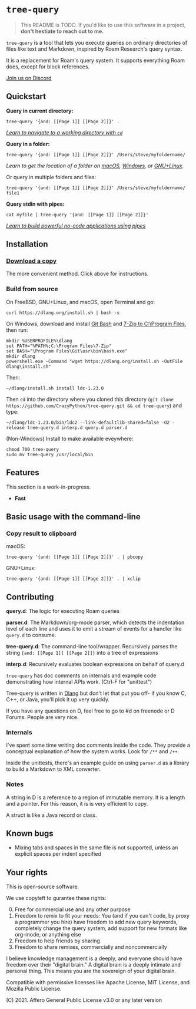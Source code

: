 # `tree-query`

> This README is TODO. If you'd like to use this software in a project, **don't hestiate to reach out to me.**

`tree-query` is a tool that lets you execute queries on ordinary directories of files like text and Markdown, inspired by Roam Research's query syntax.

It is a replacement for Roam's query system. It supports everything Roam does, except for block references.

[Join us on Discord](https://discord.gg/7B9ywS5x)

## Quickstart

**Query in current directory:**
```
tree-query '{and: [[Page 1]] [[Page 2]]}' .
```
[*Learn to navigate to a working directory with `cd`*](https://linuxize.com/post/linux-cd-command/)

**Query in a folder:**
```
tree-query '{and: [[Page 1]] [[Page 2]]}' /Users/steve/myfoldername/
```
*Learn to get the location of a folder on [macOS](https://osxdaily.com/2009/11/23/copy-a-files-path-to-the-terminal-by-dragging-and-dropping/), [Windows](https://www.top-password.com/blog/copy-full-path-of-a-folder-file-in-windows/), or [GNU+Linux](https://unix.stackexchange.com/questions/102551/mouse-shortcut-to-copy-the-path-to-a-file-in-the-gnome-file-manager).*

Or query in multiple folders and files:

```
tree-query '{and: [[Page 1]] [[Page 2]]}' /Users/steve/myfoldername/ file1
```

**Query stdin with pipes:**
```
cat myfile | tree-query '{and: [[Page 1]] [[Page 2]]}'
```
[*Learn to build powerful no-code applications using pipes*](https://youtu.be/tc4ROCJYbm0?t=360)

## Installation
### [Download a copy](https://github.com/CrazyPython/tree-query/releases/tag/v0.1.1)
The more convenient method. Click above for instructions.

### Build from source

On FreeBSD, GNU+Linux, and macOS, open Terminal and go:
```
curl https://dlang.org/install.sh | bash -s
```

On Windows, download and install [Git Bash](https://gitforwindows.org/) and [7-Zip to C:\Program Files](https://www.7-zip.org/), then run:
```
mkdir %USERPROFILE%\dlang
set PATH="%PATH%;C:\Program Files\7-Zip"
set BASH="\Program Files\Git\usr\bin\bash.exe"
mkdir dlang
powershell.exe -Command "wget https://dlang.org/install.sh -OutFile dlang\install.sh"
```

Then:
```
~/dlang/install.sh install ldc-1.23.0
```

Then `cd` into the directory where you cloned this directory (`git clone https://github.com/CrazyPython/tree-query.git && cd tree-query`) and type:
```
~/dlang/ldc-1.23.0/bin/ldc2 --link-defaultlib-shared=false -O2 -release tree-query.d interp.d query.d parser.d
```

(Non-Windows) Install to make available eveywhere:
```
chmod 700 tree-query
sudo mv tree-query /usr/local/bin
```

## Features

This section is a work-in-progress.

* **Fast**

## Basic usage with the command-line

### Copy result to clipboard
macOS:
```
tree-query '{and: [[Page 1]] [[Page 2]]}' . | pbcopy
```

GNU+Linux:
```
tree-query '{and: [[Page 1]] [[Page 2]]}' . | xclip
```

## Contributing

**query.d**: The logic for executing Roam queries

**parser.d**: The Markdown/org-mode parser, which detects the indentation level of each line and uses it to emit a stream of events for a handler like `query.d` to consume.

**tree-query.d**: The command-line tool/wrapper. Recursively parses the string `{and: [[Page 1]] [[Page 2]]}` into a tree of expressions

**interp.d**: Recursively evaluates boolean expressions on behalf of query.d

`tree-query` has doc comments on internals and example code demonstrating how internal APIs work. (Ctrl-F for "unittest")

Tree-query is written in [Dlang](https://dlang.org) but don't let that put you off- if you know C, C++, or Java, you'll pick it up very quickly.

If you have any questions on D, feel free to go to #d on freenode or D Forums. People are very nice.

### Internals

I've spent some time writing doc comments inside the code. They provide a conceptual explanation of how the system works. Look for `/**` and `/++`.

Inside the unittests, there's an example guide on using `parser.d` as a library to build a Markdown to XML converter. 

### Notes

A string in D is a reference to a region of immutable memory. It is a length and a pointer. For this reason, it is is very efficient to copy.

A struct is like a Java record or class.

## Known bugs
 - Mixing tabs and spaces in the same file is not supported, unless an explicit spaces per indent specified

## Your rights

This is open-source software.

We use copyleft to gurantee these rights:

0. Free for commercial use and any other purpose
1. Freedom to remix to fit your needs: You (and if you can't code, by proxy a programmer you hire) have freedom to add new query keywords, completely change the query system, add support for new formats like org-mode, or anything else
2. Freedom to help friends by sharing
3. Freedom to share remixes, commercially and noncommercially

I believe knowledge management is a deeply, and everyone should have freedom over their "digital brain." A digital brain is a deeply intimate and personal thing. This means you are the sovereign of your digital brain.

Compatible with permissive licenses like Apache License, MIT License, and Mozilla Public License.

(C) 2021. Affero General Public License v3.0 or any later version
